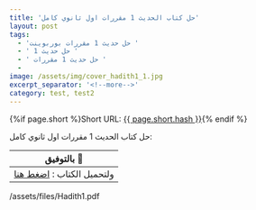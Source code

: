 ```yaml
---
title: 'حل كتاب الحديث 1 مقررات اول ثانوي كامل'
layout: post
tags:
  - 'حل حديث 1 مقررات بوربوينت '
  - ' حل حديث 1 '
  - ' حل حديث 1 مقررات '
  - 
image: /assets/img/cover_hadith1_1.jpg
excerpt_separator: '<!--more-->'
category: test, test2
---
```

{%if page.short %}Short URL: <a href="{{ page.short.url }}" target="_blank">{{ page.short.hash }}</a>{% endif %}

حل كتاب الحديث 1 مقررات اول ثانوي كامل<!--more-->:

| بالتوفيق :clap:   |
| ------------ |
| ولتحميل الكتاب  : <a href="/assets/files/Hadith1.pdf" download >اضغط هنا</a>  |


<div class="url">/assets/files/Hadith1.pdf</div>
